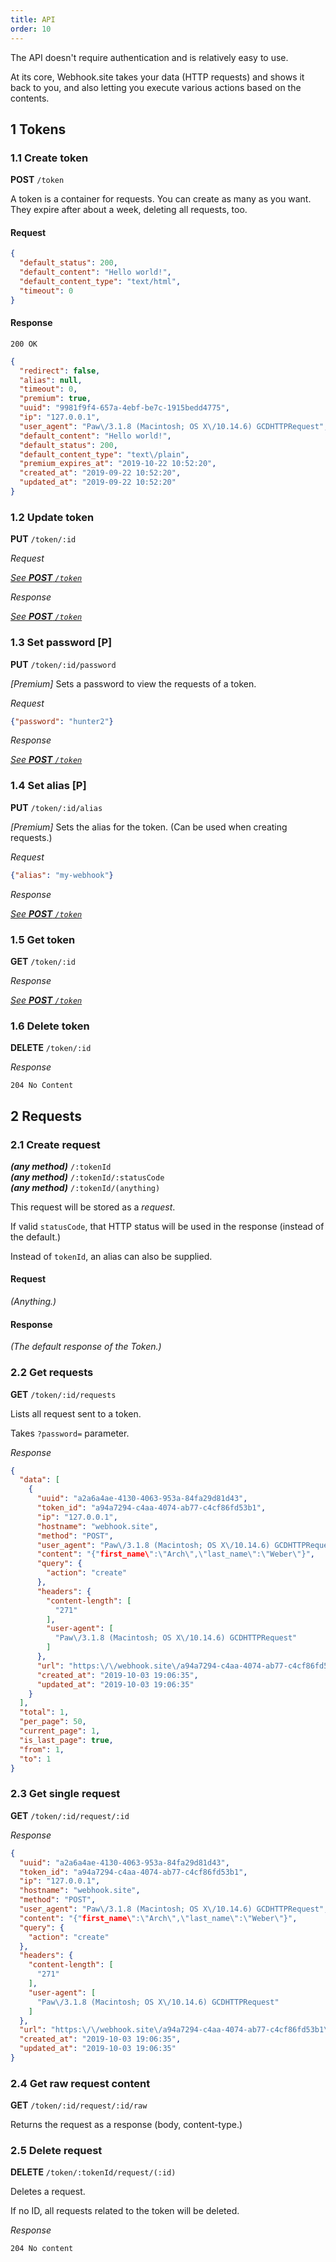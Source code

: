 ```yaml
---
title: API
order: 10
---
```


The API doesn't require authentication and is relatively easy to use. 

At its core, Webhook.site takes your data (HTTP requests) and shows it back to you, and also letting you execute various actions based on the contents.

## 1 Tokens

### 1.1 Create token

**POST** `/token`

A token is a container for requests. You can create as many as you want. They expire after about a week, deleting all requests, too.

#### Request

```json
{
  "default_status": 200,
  "default_content": "Hello world!",
  "default_content_type": "text/html",
  "timeout": 0
}
```

#### Response

`200 OK`

```json
{
  "redirect": false,
  "alias": null,
  "timeout": 0,
  "premium": true,
  "uuid": "9981f9f4-657a-4ebf-be7c-1915bedd4775",
  "ip": "127.0.0.1",
  "user_agent": "Paw\/3.1.8 (Macintosh; OS X\/10.14.6) GCDHTTPRequest",
  "default_content": "Hello world!",
  "default_status": 200,
  "default_content_type": "text\/plain",
  "premium_expires_at": "2019-10-22 10:52:20",
  "created_at": "2019-09-22 10:52:20",
  "updated_at": "2019-09-22 10:52:20"
}
```

### 1.2 Update token

**PUT** `/token/:id`

*Request*

[*See **POST** `/token`*](#11-create-token)

*Response*

[*See **POST** `/token`*](#11-create-token)

### 1.3 Set password [P]

**PUT** `/token/:id/password`

*[Premium]* Sets a password to view the requests of a token.

*Request*

```json
{"password": "hunter2"}
```

*Response*

[*See **POST** `/token`*](#11-create-token)

### 1.4 Set alias [P]

**PUT** `/token/:id/alias`

*[Premium]* Sets the alias for the token. (Can be used when creating requests.)

*Request*

```json
{"alias": "my-webhook"}
```

*Response*

[*See **POST** `/token`*](#11-create-token)

### 1.5 Get token

**GET** `/token/:id`

*Response*

[*See **POST** `/token`*](#11-create-token)

### 1.6 Delete token

**DELETE** `/token/:id`

*Response*

`204 No Content`

## 2 Requests

### 2.1 Create request

***(any method)*** `/:tokenId` <br>
***(any method)*** `/:tokenId/:statusCode` <br>
***(any method)*** `/:tokenId/(anything)`

This request will be stored as a *request*.

If valid `statusCode`, that HTTP status will be used in the response (instead of the default.)

Instead of `tokenId`, an alias can also be supplied.

#### Request

*(Anything.)*

#### Response

*(The default response of the Token.)*

### 2.2 Get requests

**GET** `/token/:id/requests`

Lists all request sent to a token. 

Takes `?password=` parameter.

*Response*

```json
{
  "data": [
    {
      "uuid": "a2a6a4ae-4130-4063-953a-84fa29d81d43",
      "token_id": "a94a7294-c4aa-4074-ab77-c4cf86fd53b1",
      "ip": "127.0.0.1",
      "hostname": "webhook.site",
      "method": "POST",
      "user_agent": "Paw\/3.1.8 (Macintosh; OS X\/10.14.6) GCDHTTPRequest",
      "content": "{"first_name\":\"Arch\",\"last_name\":\"Weber\"}",
      "query": {
        "action": "create"
      },
      "headers": {
        "content-length": [
          "271"
        ],
        "user-agent": [
          "Paw\/3.1.8 (Macintosh; OS X\/10.14.6) GCDHTTPRequest"
        ]
      },
      "url": "https:\/\/webhook.site\/a94a7294-c4aa-4074-ab77-c4cf86fd53b1\/201?",
      "created_at": "2019-10-03 19:06:35",
      "updated_at": "2019-10-03 19:06:35"
    }
  ],
  "total": 1,
  "per_page": 50,
  "current_page": 1,
  "is_last_page": true,
  "from": 1,
  "to": 1
}
```

### 2.3 Get single request

**GET** `/token/:id/request/:id`

*Response*

```json
{
  "uuid": "a2a6a4ae-4130-4063-953a-84fa29d81d43",
  "token_id": "a94a7294-c4aa-4074-ab77-c4cf86fd53b1",
  "ip": "127.0.0.1",
  "hostname": "webhook.site",
  "method": "POST",
  "user_agent": "Paw\/3.1.8 (Macintosh; OS X\/10.14.6) GCDHTTPRequest",
  "content": "{"first_name\":\"Arch\",\"last_name\":\"Weber\"}",
  "query": {
    "action": "create"
  },
  "headers": {
    "content-length": [
      "271"
    ],
    "user-agent": [
      "Paw\/3.1.8 (Macintosh; OS X\/10.14.6) GCDHTTPRequest"
    ]
  },
  "url": "https:\/\/webhook.site\/a94a7294-c4aa-4074-ab77-c4cf86fd53b1\/201?",
  "created_at": "2019-10-03 19:06:35",
  "updated_at": "2019-10-03 19:06:35"
}
```

### 2.4 Get raw request content

**GET** `/token/:id/request/:id/raw`

Returns the request as a response (body, content-type.)

### 2.5 Delete request

**DELETE** `/token/:tokenId/request/(:id)`

Deletes a request. 

If no ID, all requests related to the token will be deleted.

*Response*

`204 No content`
